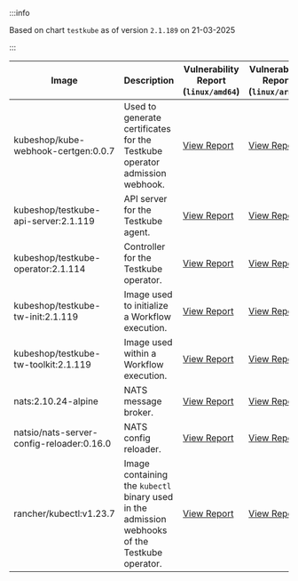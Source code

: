 :::info

Based on chart `testkube` as of version `2.1.189` on 21-03-2025

:::

| Image | Description | Vulnerability Report (`linux/amd64`) | Vulnerability Report (`linux/arm64`) | Docker Image |
|-------|-------------|----------------------------------------|----------------------------------------|--------------|
| kubeshop/kube-webhook-certgen:0.0.7 | Used to generate certificates for the Testkube operator admission webhook. | [View Report](./kube-webhook-certgen-0.0.7_linux_amd64.md) | [View Report](./kube-webhook-certgen-0.0.7_linux_arm64.md) | [View Image](https://hub.docker.com/layers/kubeshop/kube-webhook-certgen/0.0.7/images/sha256-99c5ac7ef7cf17b180a3ae9d11144120ff203017d6bd805dc95ab2648a5a6e7e?context=explore) |
| kubeshop/testkube-api-server:2.1.119 | API server for the Testkube agent. | [View Report](./testkube-api-server-2.1.119_linux_amd64.md) | [View Report](./testkube-api-server-2.1.119_linux_arm64.md) | [View Image](https://hub.docker.com/layers/kubeshop/testkube-api-server/2.1.119/images/sha256-f19fa9795c14133ec9869bf9217bc431a073af87d3d05975c1b233eb8b7adfbe?context=explore) |
| kubeshop/testkube-operator:2.1.114 | Controller for the Testkube operator. | [View Report](./testkube-operator-2.1.114_linux_amd64.md) | [View Report](./testkube-operator-2.1.114_linux_arm64.md) | [View Image](https://hub.docker.com/layers/kubeshop/testkube-operator/2.1.114/images/sha256-991e29661ac75736b10a7ec5a1dc37076c0c1e21195c2e1fe0df6ed8a0d39964?context=explore) |
| kubeshop/testkube-tw-init:2.1.119 | Image used to initialize a Workflow execution. | [View Report](./testkube-tw-init-2.1.119_linux_amd64.md) | [View Report](./testkube-tw-init-2.1.119_linux_arm64.md) | [View Image](https://hub.docker.com/layers/kubeshop/testkube-tw-init/2.1.119/images/sha256-6f5b273654d77c4d568a7dcf641eb6135d8650d9521049a33ec35aeff09a2b90?context=explore) |
| kubeshop/testkube-tw-toolkit:2.1.119 | Image used within a Workflow execution. | [View Report](./testkube-tw-toolkit-2.1.119_linux_amd64.md) | [View Report](./testkube-tw-toolkit-2.1.119_linux_arm64.md) | [View Image](https://hub.docker.com/layers/kubeshop/testkube-tw-toolkit/2.1.119/images/sha256-994f8b8ecb5be75b901c4a7b175ce2772efe25e4712fb78a673d72bef13736cc?context=explore) |
| nats:2.10.24-alpine | NATS message broker. | [View Report](./nats-2.10.24-alpine_linux_amd64.md) | [View Report](./nats-2.10.24-alpine_linux_arm64.md) | [View Image](https://hub.docker.com/layers/library/nats/2.10.24-alpine/images/sha256-d13ec5ce79a02e1be937820dd36db611e25bd0c08cd9947fa9a5d52a56bf91fc?context=explore) |
| natsio/nats-server-config-reloader:0.16.0 | NATS config reloader. | [View Report](./nats-server-config-reloader-0.16.0_linux_amd64.md) | [View Report](./nats-server-config-reloader-0.16.0_linux_arm64.md) | [View Image](https://hub.docker.com/layers/natsio/nats-server-config-reloader/0.16.0/images/sha256-6e1f185d0f39fdf6032872bd20f1ce134d4e18c923d55f7cf93d40afcf6a8ffe?context=explore) |
| rancher/kubectl:v1.23.7 | Image containing the `kubectl` binary used in the admission webhooks of the Testkube operator. | [View Report](./kubectl-v1.23.7_linux_amd64.md) | [View Report](./kubectl-v1.23.7_linux_arm64.md) | [View Image](https://hub.docker.com/layers/rancher/kubectl/v1.23.7/images/sha256-139cffe27d95d9b3cdeb782a7456cf5eb6a2d18b7a90b85a2c0bde4ff295bae8?context=explore) |
